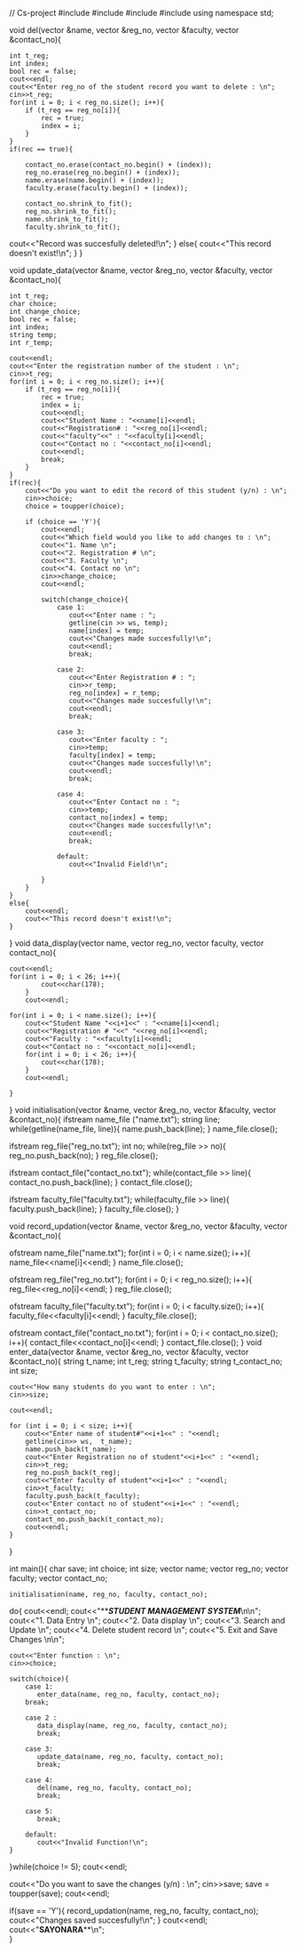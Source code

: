// Cs-project
#include <iostream>
#include <string>
#include <vector>
#include <fstream>
using namespace std;

void del(vector<string> &name, vector<int> &reg_no, vector<string> &faculty, vector<string> &contact_no){
    
    int t_reg;
    int index;
    bool rec = false;
    cout<<endl;
    cout<<"Enter reg_no of the student record you want to delete : \n";
    cin>>t_reg;
    for(int i = 0; i < reg_no.size(); i++){
        if (t_reg == reg_no[i]){
            rec = true;
            index = i;
        }   
    }
    if(rec == true){

        contact_no.erase(contact_no.begin() + (index));
        reg_no.erase(reg_no.begin() + (index));
        name.erase(name.begin() + (index));
        faculty.erase(faculty.begin() + (index));

        contact_no.shrink_to_fit();
        reg_no.shrink_to_fit();
        name.shrink_to_fit();
        faculty.shrink_to_fit();
   cout<<"Record was succesfully deleted!\n";
    }
    else{
        cout<<"This record doesn't exist!\n";
    }
}

void update_data(vector<string> &name, vector<int> &reg_no, vector<string> &faculty, vector<string> &contact_no){
    
    int t_reg;
    char choice;
    int change_choice;
    bool rec = false;
    int index;
    string temp;
    int r_temp;
    
    cout<<endl;
    cout<<"Enter the registration number of the student : \n";
    cin>>t_reg;
    for(int i = 0; i < reg_no.size(); i++){
        if (t_reg == reg_no[i]){
            rec = true;
            index = i;
            cout<<endl;
            cout<<"Student Name : "<<name[i]<<endl;
            cout<<"Registration# : "<<reg_no[i]<<endl;
            cout<<"faculty"<<" : "<<faculty[i]<<endl;
            cout<<"Contact no : "<<contact_no[i]<<endl;
            cout<<endl;
            break;
        }
    }
    if(rec){
        cout<<"Do you want to edit the record of this student (y/n) : \n";
        cin>>choice;
        choice = toupper(choice);
        
        if (choice == 'Y'){
            cout<<endl;
            cout<<"Which field would you like to add changes to : \n";
            cout<<"1. Name \n";
            cout<<"2. Registration # \n";
            cout<<"3. Faculty \n";
            cout<<"4. Contact no \n";
            cin>>change_choice;
            cout<<endl;

            switch(change_choice){
                case 1:
                   cout<<"Enter name : ";
                   getline(cin >> ws, temp);
                   name[index] = temp;
                   cout<<"Changes made succesfully!\n";
                   cout<<endl;
                   break;

                case 2:
                   cout<<"Enter Registration # : ";
                   cin>>r_temp;
                   reg_no[index] = r_temp;
                   cout<<"Changes made succesfully!\n";
                   cout<<endl;
                   break;

                case 3:
                   cout<<"Enter faculty : ";
                   cin>>temp;
                   faculty[index] = temp;
                   cout<<"Changes made succesfully!\n";
                   cout<<endl;
                   break;

                case 4:
                   cout<<"Enter Contact no : ";
                   cin>>temp;
                   contact_no[index] = temp;
                   cout<<"Changes made succesfully!\n";
                   cout<<endl;
                   break;

                default:
                   cout<<"Invalid Field!\n";       

            }
        }    
    }
    else{
        cout<<endl;
        cout<<"This record doesn't exist!\n";
    }

}
void data_display(vector<string> name, vector<int> reg_no, vector<string> faculty, vector<string> contact_no){
    
    cout<<endl;
    for(int i = 0; i < 26; i++){
            cout<<char(178);
        }
        cout<<endl;    
        
    for(int i = 0; i < name.size(); i++){
        cout<<"Student Name "<<i+1<<" : "<<name[i]<<endl;
        cout<<"Registration # "<<" "<<reg_no[i]<<endl;
        cout<<"Faculty : "<<faculty[i]<<endl;
        cout<<"Contact no : "<<contact_no[i]<<endl;
        for(int i = 0; i < 26; i++){
            cout<<char(178);
        }
        cout<<endl;

    }    
}
void initialisation(vector<string> &name, vector<int> &reg_no, vector<string> &faculty, vector<string> &contact_no){
  ifstream name_file ("name.txt");
  string line;
  while(getline(name_file, line)){
    name.push_back(line);
  }
  name_file.close();

  ifstream reg_file("reg_no.txt");
  int no;
  while(reg_file >> no){
    reg_no.push_back(no);
  }
  reg_file.close();

  ifstream contact_file("contact_no.txt");
  while(contact_file >> line){
    contact_no.push_back(line);
  }
contact_file.close();

  ifstream faculty_file("faculty.txt");
  while(faculty_file >> line){
    faculty.push_back(line);
  }
  faculty_file.close();
}

void record_updation(vector<string> &name, vector<int> &reg_no, vector<string> &faculty, vector<string> &contact_no){
  
  ofstream name_file("name.txt");
  for(int i = 0; i < name.size(); i++){
    name_file<<name[i]<<endl;
  }
  name_file.close();

  ofstream reg_file("reg_no.txt");
  for(int i = 0; i < reg_no.size(); i++){
    reg_file<<reg_no[i]<<endl;
  }
  reg_file.close();

  ofstream faculty_file("faculty.txt");
  for(int i = 0; i < faculty.size(); i++){
    faculty_file<<faculty[i]<<endl;
  }
  faculty_file.close();

  ofstream contact_file("contact_no.txt");
  for(int i = 0; i < contact_no.size(); i++){
    contact_file<<contact_no[i]<<endl;
  }
  contact_file.close();
}
void enter_data(vector<string> &name, vector<int> &reg_no, vector<string> &faculty, vector<string> &contact_no){
    string t_name;
    int t_reg;
    string t_faculty;
    string t_contact_no;
    int size;
    

    cout<<"How many students do you want to enter : \n";
    cin>>size;

    cout<<endl;

    for (int i = 0; i < size; i++){
        cout<<"Enter name of student#"<<i+1<<" : "<<endl;
        getline(cin>> ws,  t_name);
        name.push_back(t_name);
        cout<<"Enter Registration no of student"<<i+1<<" : "<<endl;
        cin>>t_reg;
        reg_no.push_back(t_reg);
        cout<<"Enter faculty of student"<<i+1<<" : "<<endl;
        cin>>t_faculty;
        faculty.push_back(t_faculty);
        cout<<"Enter contact no of student"<<i+1<<" : "<<endl;
        cin>>t_contact_no;
        contact_no.push_back(t_contact_no);
        cout<<endl;
    }
}

int main(){
    char save;
    int choice;
    int size;
    vector<string> name;
    vector<int> reg_no;
    vector<string> faculty;
    vector<string> contact_no;

    initialisation(name, reg_no, faculty, contact_no);

do{
    cout<<endl;
    cout<<"*****************STUDENT MANAGEMENT SYSTEM***************\n\n";
    cout<<"1. Data Entry \n";
    cout<<"2. Data display \n";
    cout<<"3. Search and Update \n";
    cout<<"4. Delete student record \n";
    cout<<"5. Exit and Save Changes \n\n";

    cout<<"Enter function : \n";
    cin>>choice;
    
    switch(choice){
        case 1:
           enter_data(name, reg_no, faculty, contact_no);
        break;

        case 2 :
           data_display(name, reg_no, faculty, contact_no);
           break;

        case 3:
           update_data(name, reg_no, faculty, contact_no);
           break;

        case 4:
           del(name, reg_no, faculty, contact_no);
           break;

        case 5:
           break;
              
        default:
           cout<<"Invalid Function!\n";  
    }

}while(choice != 5);
cout<<endl;

cout<<"Do you want to save the changes (y/n) : \n";
cin>>save;
save = toupper(save);
cout<<endl;

if(save == 'Y'){
    record_updation(name, reg_no, faculty, contact_no);
    cout<<"Changes saved succesfully!\n";
}
cout<<endl;
cout<<"************SAYONARA**************\n";  
}



